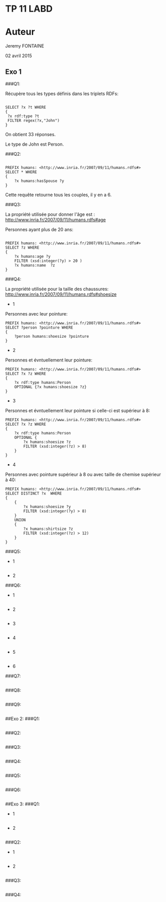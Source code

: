 TP 11 LABD
==========

# Auteur
Jeremy FONTAINE

02 avril 2015

## Exo 1
###Q1:

Récupère tous les types définis dans les triplets RDFs:

```sparql

SELECT ?x ?t WHERE
{
 ?x rdf:type ?t
 FILTER regex(?x,"John")
}

```
On obtient 33 réponses.

Le type de John est Person.

###Q2:

```sparql

PREFIX humans: <http://www.inria.fr/2007/09/11/humans.rdfs#>
SELECT * WHERE 
{
	?x humans:hasSpouse ?y
}

```
Cette requête retourne tous les couples, il y en a 6.

###Q3:

La propriété utilisée pour donner l'âge est : <http://www.inria.fr/2007/09/11/humans.rdfs#age>

Personnes ayant plus de 20 ans:

```sparql

PREFIX humans: <http://www.inria.fr/2007/09/11/humans.rdfs#>
SELECT ?z WHERE 
{
	?x humans:age ?y
	FILTER (xsd:integer(?y) > 20 )
	?x humans:name  ?z
}

```
###Q4:

La propriété utilisée pour la taille des chaussures:
<http://www.inria.fr/2007/09/11/humans.rdfs#shoesize>

*  1

Personnes avec leur pointure:

```sparql
PREFIX humans: <http://www.inria.fr/2007/09/11/humans.rdfs#>
SELECT ?person ?pointure WHERE 
{
	?person humans:shoesize ?pointure
}
```

*  2

Personnes et évntuellement leur pointure:

```sparql
PREFIX humans: <http://www.inria.fr/2007/09/11/humans.rdfs#>
SELECT ?x ?z WHERE 
{
	?x rdf:type humans:Person
	OPTIONAL {?x humans:shoesize ?z}
}
```

*  3

Personnes et évntuellement leur pointure si celle-ci est supérieur à 8:

```sparql
PREFIX humans: <http://www.inria.fr/2007/09/11/humans.rdfs#>
SELECT ?x ?z WHERE 
{
	?x rdf:type humans:Person
	OPTIONAL {
		?x humans:shoesize ?z 
		FILTER (xsd:integer(?z) > 8) 
	}
}
```

*  4

Personnes avec pointure supérieur à 8 ou avec taille de chemise supérieur à 40:

```sparql
PREFIX humans: <http://www.inria.fr/2007/09/11/humans.rdfs#>
SELECT DISTINCT ?x  WHERE 
{
	{
		?x humans:shoesize ?y 
		FILTER (xsd:integer(?y) > 8) 
	} 
	UNION
	{
		?x humans:shirtsize ?z
		FILTER (xsd:integer(?z) > 12)
	}
}
```

###Q5:
*  1

```sparql

```

*  2

###Q6:
*  1

```sparql

```

*  2

```sparql

```

*  3

```sparql

```

*  4

```sparql

```

*  5

```sparql

```

*  6

###Q7:

```sparql

```

###Q8:

```sparql

```

###Q9:

```sparql

```

##Exo 2:
###Q1:

```sparql

```

###Q2:

```sparql

```

###Q3:

```sparql

```

###Q4:

```sparql

```

###Q5:

```sparql

```

###Q6:

```sparql

```

##Exo 3:
###Q1:
*  1

```sparql

```

*  2

```sparql

```

###Q2:
*  1

```sparql

```

*  2

```sparql

```

###Q3:

```sparql

```

###Q4:

```sparql

```


